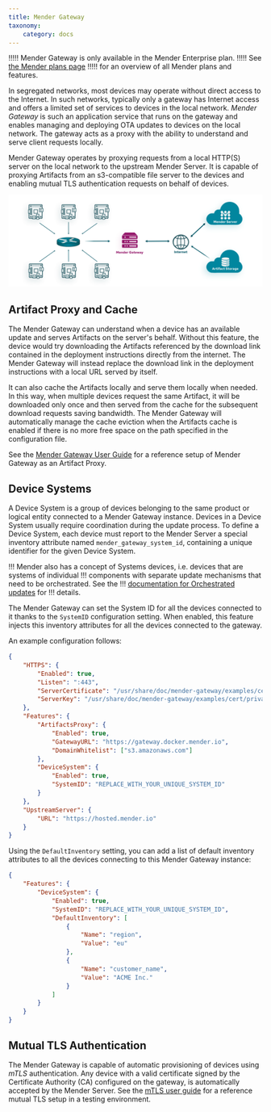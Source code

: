 ```yaml
---
title: Mender Gateway
taxonomy:
    category: docs
---
```


!!!!! Mender Gateway is only available in the Mender Enterprise plan.
!!!!! See [the Mender plans page](https://mender.io/pricing/plans?target=_blank)
!!!!! for an overview of all Mender plans and features.

In segregated networks, most devices may operate without direct access to the
Internet. In such networks, typically only a gateway has Internet access and
offers a limited set of services to devices in the local network. _Mender
Gateway_ is such an application service that runs on the gateway and enables
managing and deploying OTA updates to devices on the local network. The gateway
acts as a proxy with the ability to understand and serve client requests
locally.

Mender Gateway operates by proxying requests from a local HTTP(S) server on the
local network to the upstream Mender Server. It is capable of proxying Artifacts
from an s3-compatible file server to the devices and enabling mutual TLS
authentication requests on behalf of devices.

![Mender Gateway](mender-gateway-schema.png)

## Artifact Proxy and Cache
The Mender Gateway can understand when a device has an available update
and serves Artifacts on the server's behalf. Without this feature, the device
would try downloading the Artifacts referenced by the download link contained
in the deployment instructions directly from the internet. The Mender Gateway
will instead replace the download link in the deployment instructions with a
local URL served by itself.

It can also cache the Artifacts locally and serve them locally when needed.
In this way, when multiple devices request the same Artifact, it will be
downloaded only once and then served from the cache for the subsequent
download requests saving bandwidth. The Mender Gateway will automatically
manage the cache eviction when the Artifacts cache is enabled if there is
no more free space on the path specified in the configuration file. 

See the [Mender Gateway User Guide](../../01.Get-started/06.Mender-Gateway/docs.md)
for a reference setup of Mender Gateway as an Artifact Proxy.

## Device Systems
A Device System is a group of devices belonging to the same product or logical entity connected
to a Mender Gateway instance. Devices in a Device System usually require coordination during
the update process. To define a Device System, each device must report to the Mender Server a
special inventory attribute named `mender_gateway_system_id`, containing a unique identifier
for the given Device System.

!!! Mender also has a concept of Systems devices, i.e. devices that are systems of individual
!!! components with separate update mechanisms that need to be orchestrated. See the
!!! [documentation for Orchestrated updates](../../07.Orchestrate-updates/01.Overview/) for
!!! details.

The Mender Gateway can set the System ID for all the devices connected to it thanks to the `SystemID` configuration setting. When enabled, this feature injects this inventory attributes for all the devices connected to the gateway.

An example configuration follows:

```json
{
	"HTTPS": {
		"Enabled": true,
		"Listen": ":443",
		"ServerCertificate": "/usr/share/doc/mender-gateway/examples/cert/cert.crt",
		"ServerKey": "/usr/share/doc/mender-gateway/examples/cert/private.key"
	},
	"Features": {
		"ArtifactsProxy": {
			"Enabled": true,
			"GatewayURL": "https://gateway.docker.mender.io",
			"DomainWhitelist": ["s3.amazonaws.com"]
		},
		"DeviceSystem": {
			"Enabled": true,
			"SystemID": "REPLACE_WITH_YOUR_UNIQUE_SYSTEM_ID"
		}
	},
	"UpstreamServer": {
		"URL": "https://hosted.mender.io"
	}
}
```

Using the `DefaultInventory` setting, you can add a list of default inventory attributes to all the devices connecting to this Mender Gateway instance:

```json
{
	"Features": {
		"DeviceSystem": {
			"Enabled": true,
			"SystemID": "REPLACE_WITH_YOUR_UNIQUE_SYSTEM_ID",
			"DefaultInventory": [
				{
					"Name": "region",
					"Value": "eu"
				},
				{
					"Name": "customer_name",
					"Value": "ACME Inc."
				}
			]
		}
	}
}
```

## Mutual TLS Authentication
The Mender Gateway is capable of automatic provisioning of devices using *mTLS*
authentication. Any device with a valid certificate signed by the Certificate
Authority (CA) configured on the gateway, is automatically accepted by the
Mender Server. See the [mTLS user guide](10.Mutual-TLS-authentication/docs.md) for a
reference mutual TLS setup in a testing environment.
